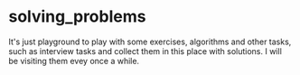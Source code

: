 # solving_problems
It's just playground to play with some exercises, algorithms and other tasks, such as interview tasks and collect them in this place with solutions. I will be visiting them evey once a while.
